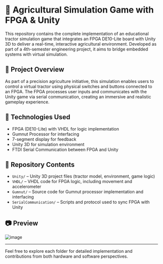 # 🚜 Agricultural Simulation Game with FPGA & Unity 

This repository contains the complete implementation of an educational tractor simulation game that integrates an FPGA DE10-Lite board with Unity 3D to deliver a real-time, interactive agricultural environment. Developed as part of a 4th-semester engineering project, it aims to bridge embedded systems with virtual simulation.

## 🎯 Project Overview

As part of a precision agriculture initiative, this simulation enables users to control a virtual tractor using physical switches and buttons connected to an FPGA. The FPGA processes user inputs and communicates with the Unity game via serial communication, creating an immersive and realistic gameplay experience.


## 🔧 Technologies Used
- FPGA (DE10-Lite) with VHDL for logic implementation
- Gumnut Processor for interfacing
- 7-segment display for feedback
- Unity 3D for simulation environment
- FTDI Serial Communication between FPGA and Unity

## 📁 Repository Contents

- `Unity/` – Unity 3D project files (tractor model, environment, game logic)
- `VHDL/` – VHDL code for FPGA logic, including movement and accelerometer
- `Gumnut/` – Source code for Gumnut processor implementation and interfacing
- `SerialCommunication/` – Scripts and protocol used to sync FPGA with Unity

## 📷 Preview

![image](https://github.com/user-attachments/assets/4b96a5b5-5bb2-43d3-9ac1-91ac740969af)


---

Feel free to explore each folder for detailed implementation and contributions from both hardware and software perspectives.
